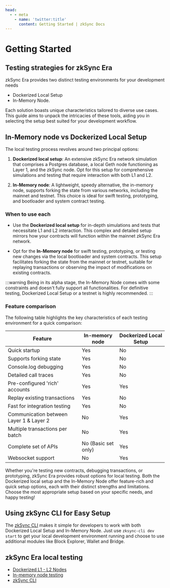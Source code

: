```yaml
---
head:
  - - meta
    - name: 'twitter:title'
      content: Getting Started | zkSync Docs
---
```


# Getting Started

## Testing strategies for zkSync Era

zkSync Era provides two distinct testing environments for your development needs

- Dockerized Local Setup
- In-Memory Node.

Each solution boasts unique characteristics tailored to diverse use cases. This guide aims to unpack the intricacies of
these tools, aiding you in selecting the setup best suited for your development workflow.

## In-Memory node vs Dockerized Local Setup

The local testing process revolves around two principal options:

1. **Dockerized local setup**: An extensive zkSync Era network simulation that comprises a Postgres database, a local
   Geth node functioning as Layer 1, and the zkSync node. Opt for this setup for comprehensive simulations and testing
   that require interaction with both L1 and L2.

2. **In-Memory node**: A lightweight, speedy alternative, the in-memory node, supports forking the state from various
   networks, including the mainnet and testnet. This choice is ideal for swift testing, prototyping, and bootloader and
   system contract testing.

### When to use each

- Use the **Dockerized local setup** for in-depth simulations and tests that necessitate L1 and L2 interaction. This
  complex and detailed setup mirrors how your contracts will function within the mainnet zkSync Era network.

- Opt for the **In-Memory node** for swift testing, prototyping, or testing new changes via the local bootloader and
  system contracts. This setup facilitates forking the state from the mainnet or testnet, suitable for replaying
  transactions or observing the impact of modifications on existing contracts.

:::warning Being in its alpha stage, the In-Memory Node comes with some constraints and doesn't fully support all
functionalities. For definitive testing, Dockerized Local Setup or a testnet is highly recommended. :::

### Feature comparison

The following table highlights the key characteristics of each testing environment for a quick comparison:

| Feature                                 | In-memory node      | Dockerized Local Setup |
| --------------------------------------- | ------------------- | ---------------------- |
| Quick startup                           | Yes                 | No                     |
| Supports forking state                  | Yes                 | No                     |
| Console.log debugging                   | Yes                 | No                     |
| Detailed call traces                    | Yes                 | No                     |
| Pre-configured 'rich' accounts          | Yes                 | Yes                    |
| Replay existing transactions            | Yes                 | No                     |
| Fast for integration testing            | Yes                 | No                     |
| Communication between Layer 1 & Layer 2 | No                  | Yes                    |
| Multiple transactions per batch         | No                  | Yes                    |
| Complete set of APIs                    | No (Basic set only) | Yes                    |
| Websocket support                       | No                  | Yes                    |

Whether you're testing new contracts, debugging transactions, or prototyping, zkSync Era provides robust options for
local testing. Both the Dockerized local setup and the In-Memory Node offer feature-rich and quick setup options, each
with their distinct strengths and limitations. Choose the most appropriate setup based on your specific needs, and happy
testing!

## Using zkSync CLI for Easy Setup

The [zkSync CLI](../../build/tooling/zksync-cli/getting-started.md) makes it simple for developers to work with both
Dockerized Local Setup and In-Memory Node. Just use `zksync-cli dev start` to get your local development environment
running and choose to use additional modules like Block Explorer, Wallet and Bridge.

## zkSync Era local testing

- [Dockerized L1 - L2 Nodes](../../build/test-and-debug/dockerized-l1-l2-nodes.md)
- [In-memory node testing](../../build/test-and-debug/era-test-node.md)
- [zkSync CLI](../../build/tooling/zksync-cli/getting-started.md)
